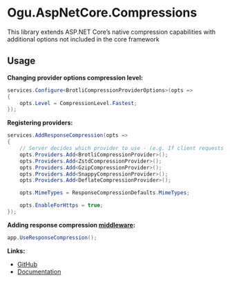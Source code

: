 # Ogu.AspNetCore.Compressions

This library extends ASP.NET Core’s native compression capabilities with additional options not included in the core framework

## Usage

**Changing provider options compression level:**
```csharp
services.Configure<BrotliCompressionProviderOptions>(opts =>
{
    opts.Level = CompressionLevel.Fastest;
});
```

**Registering providers:**
```csharp
services.AddResponseCompression(opts =>
{
    // Server decides which provider to use - (e.g. If client requests gzip, br - server will use available first encoding )
    opts.Providers.Add<BrotliCompressionProvider>();
    opts.Providers.Add<ZstdCompressionProvider>();
    opts.Providers.Add<GzipCompressionProvider>();
    opts.Providers.Add<SnappyCompressionProvider>();
    opts.Providers.Add<DeflateCompressionProvider>();

    opts.MimeTypes = ResponseCompressionDefaults.MimeTypes;

    opts.EnableForHttps = true;
});
```

**Adding response compression [middleware](https://learn.microsoft.com/en-us/aspnet/core/fundamentals/middleware/?view=aspnetcore-8.0):**
```csharp
app.UseResponseCompression();
```


**Links:**
- [GitHub](https://github.com/ogulcanturan/Ogu.Compressions)
- [Documentation](https://github.com/ogulcanturan/Ogu.Compressions#readme)

